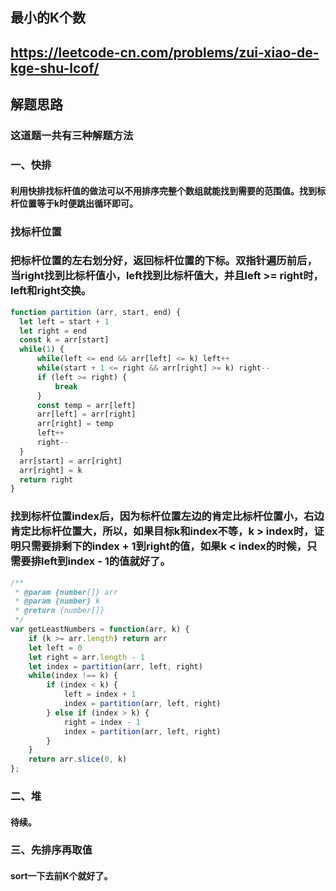 ## 最小的K个数
## https://leetcode-cn.com/problems/zui-xiao-de-kge-shu-lcof/
## 解题思路
### 这道题一共有三种解题方法
### **一、快排**
#### 利用快排找标杆值的做法可以不用排序完整个数组就能找到需要的范围值。找到标杆位置等于k时便跳出循环即可。
### **找标杆位置**
### 把标杆位置的左右划分好，返回标杆位置的下标。双指针遍历前后，当right找到比标杆值小，left找到比标杆值大，并且left >= right时，left和right交换。
```js
function partition (arr, start, end) {
  let left = start + 1
  let right = end
  const k = arr[start]
  while(1) {
      while(left <= end && arr[left] <= k) left++
      while(start + 1 <= right && arr[right] >= k) right--
      if (left >= right) {
          break
      }
      const temp = arr[left]
      arr[left] = arr[right]
      arr[right] = temp
      left++
      right--
  }
  arr[start] = arr[right]
  arr[right] = k
  return right
}
```
### 找到标杆位置index后，因为标杆位置左边的肯定比标杆位置小，右边肯定比标杆位置大，所以，如果目标k和index不等，k > index时，证明只需要排剩下的index + 1到right的值，如果k < index的时候，只需要排left到index - 1的值就好了。
```js
/**
 * @param {number[]} arr
 * @param {number} k
 * @return {number[]}
 */
var getLeastNumbers = function(arr, k) {
    if (k >= arr.length) return arr
    let left = 0
    let right = arr.length - 1
    let index = partition(arr, left, right)
    while(index !== k) {
        if (index < k) {
            left = index + 1
            index = partition(arr, left, right)
        } else if (index > k) {
            right = index - 1
            index = partition(arr, left, right)
        }
    }
    return arr.slice(0, k)
};

```
### **二、堆**
#### 待续。

### **三、先排序再取值**
#### sort一下去前K个就好了。
